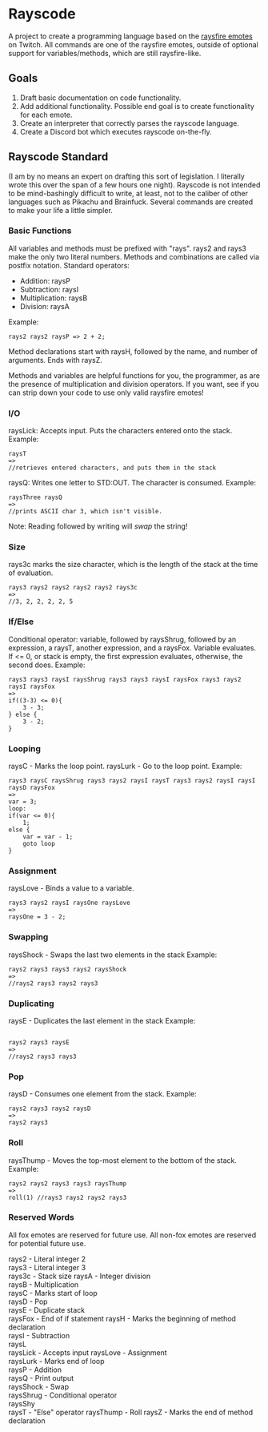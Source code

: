 # Rayscode
A project to create a programming language based on the [raysfire emotes](https://twitchemotes.com/channels/23196698) on Twitch. 
All commands are one of the raysfire emotes, outside of optional support for variables/methods, which are still raysfire-like.

## Goals
1. Draft basic documentation on code functionality.
2. Add additional functionality. Possible end goal is to create functionality for each emote.
3. Create an interpreter that correctly parses the rayscode language.
4. Create a Discord bot which executes rayscode on-the-fly.

## Rayscode Standard
(I am by no means an expert on drafting this sort of legislation. I literally wrote this over the span
of a few hours one night). Rayscode is not intended to be mind-bashingly difficult to write, at least, not to the
caliber of other languages such as Pikachu and Brainfuck. Several commands are created to make your life a little
simpler.

### Basic Functions
All variables and methods must be prefixed with "rays".
rays2 and rays3 make the only two literal numbers. Methods and combinations are called via postfix notation.
Standard operators:
* Addition: raysP
* Subtraction: raysI
* Multiplication: raysB
* Division: raysA

Example:
```
rays2 rays2 raysP => 2 + 2;
```

Method declarations start with raysH, followed by the name, and number of arguments. Ends with raysZ.

Methods and variables are helpful functions for you, the programmer, as are the presence of multiplication and division
operators. If you want, see if you can strip down your code to use only valid raysfire emotes!

### I/O
raysLick: Accepts input. Puts the characters entered onto the stack.
Example:
```
raysT
=>
//retrieves entered characters, and puts them in the stack
```

raysQ: Writes one letter to STD:OUT. The character is consumed.
Example:
```
raysThree raysQ
=>
//prints ASCII char 3, which isn't visible.
```

Note: Reading followed by writing will *swap* the string! 

### Size
rays3c marks the size character, which is the length of the stack at the time of evaluation.

```
rays3 rays2 rays2 rays2 rays2 rays3c
=>
//3, 2, 2, 2, 2, 5
```

### If/Else
Conditional operator: variable, followed by raysShrug, followed by an expression, a raysT, another expression, 
and a raysFox. Variable evaluates. If <= 0, or stack is empty, the first expression evaluates, otherwise, the second does.
Example:
```
rays3 rays3 raysI raysShrug rays3 rays3 raysI raysFox rays3 rays2 raysI raysFox
=>
if((3-3) <= 0){
    3 - 3;
} else {
    3 - 2;
}
```

### Looping
raysC - Marks the loop point.
raysLurk - Go to the loop point.
Example:
```
rays3 raysC raysShrug rays3 rays2 raysI raysT rays3 rays2 raysI raysI raysD raysFox
=>
var = 3;
loop:
if(var <= 0){
    1;
else {
    var = var - 1;
    goto loop
}
```

### Assignment
raysLove - Binds a value to a variable.
```
rays3 rays2 raysI raysOne raysLove
=>
raysOne = 3 - 2;
```

### Swapping
raysShock - Swaps the last two elements in the stack
Example:
```
rays2 rays3 rays3 rays2 raysShock
=>
//rays2 rays3 rays2 rays3
```

### Duplicating
raysE - Duplicates the last element in the stack
Example:
```

rays2 rays3 raysE
=>
//rays2 rays3 rays3
```

### Pop 
raysD - Consumes one element from the stack.
Example:
```
rays2 rays3 rays2 raysD
=>
rays2 rays3
```

### Roll
raysThump - Moves the top-most element to the bottom of the stack.
Example:
```
rays2 rays2 rays3 rays3 raysThump
=>
roll(1) //rays3 rays2 rays2 rays3
```

### Reserved Words
All fox emotes are reserved for future use. All non-fox emotes are reserved for potential future use.

rays2 - Literal integer 2  
rays3 - Literal integer 3  
rays3c - Stack size
raysA - Integer division  
raysB - Multiplication  
raysC - Marks start of loop  
raysD - Pop  
raysE - Duplicate stack  
raysFox - End of if statement
raysH - Marks the beginning of method declaration  
raysI - Subtraction  
raysL  
raysLick - Accepts input
raysLove - Assignment  
raysLurk - Marks end of loop  
raysP - Addition  
raysQ - Print output  
raysShock - Swap  
raysShrug - Conditional operator  
raysShy  
raysT - "Else" operator
raysThump - Roll
raysZ - Marks the end of method declaration